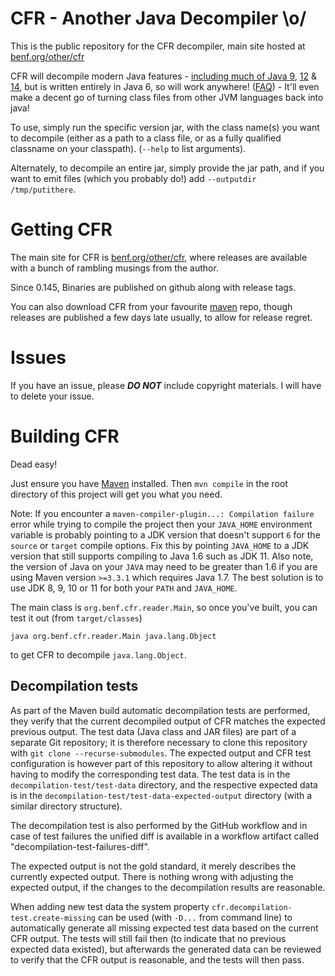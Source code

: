 # CFR - Another Java Decompiler \o/

This is the public repository for the CFR decompiler, main site hosted at <a href="https://www.benf.org/other/cfr">benf.org/other/cfr</a>

CFR will decompile modern Java features - <a href="https://www.benf.org/other/cfr/java9observations.html">including much of Java <a href="java9stringconcat.html">9</a>, <a href="https://www.benf.org/other/cfr/switch_expressions.html">12</a> &amp; <a href="https://www.benf.org/other/cfr/java14instanceof_pattern">14</a>, but is written entirely in Java 6, so will work anywhere!  (<a href="https://www.benf.org/other/cfr/faq.html">FAQ</a>) - It'll even make a decent go of turning class files from other JVM languages back into java!</p>

To use, simply run the specific version jar, with the class name(s) you want to decompile (either as a path to a class file, or as a fully qualified classname on your classpath).
(`--help` to list arguments).

Alternately, to decompile an entire jar, simply provide the jar path, and if you want to emit files (which you probably do!) add `--outputdir /tmp/putithere`.

# Getting CFR

The main site for CFR is <a href="https://www.benf.org/other/cfr">benf.org/other/cfr</a>, where releases are available with a bunch of rambling musings from the author.

Since 0.145, Binaries are published on github along with release tags.

You can also download CFR from your favourite <a href="https://mvnrepository.com/artifact/org.benf/cfr">maven</a> repo, though releases are published a few days late usually, to allow for release regret.

# Issues

If you have an issue, please **_DO NOT_** include copyright materials.  I will have to delete your issue.

# Building CFR

Dead easy!

Just ensure you have [Maven](https://maven.apache.org/) installed. Then `mvn compile` in the root directory of this project will get you what you need.

Note: If you encounter a `maven-compiler-plugin...: Compilation failure` error while trying to compile the project then your `JAVA_HOME` environment variable is probably pointing to a JDK version that doesn't support `6` for the `source` or `target` compile options.
Fix this by pointing `JAVA_HOME` to a JDK version that still supports compiling to Java 1.6 such as JDK 11. Also note, the version of Java on your `JAVA` may need to be greater than 1.6 if you are using Maven version `>=3.3.1` which requires Java 1.7. The best solution is to use JDK 8, 9, 10 or 11 for both your `PATH` and `JAVA_HOME`.

The main class is `org.benf.cfr.reader.Main`, so once you've built, you can test it out (from `target/classes`)
```
java org.benf.cfr.reader.Main java.lang.Object
```
to get CFR to decompile `java.lang.Object`.


## Decompilation tests

As part of the Maven build automatic decompilation tests are performed, they verify that the current decompiled output of CFR matches the expected previous output. The test data (Java class and JAR files) are part of a separate Git repository; it is therefore necessary to clone this repository with `git clone --recurse-submodules`. The expected output and CFR test configuration is however part of this repository to allow altering it without having to modify the corresponding test data. The test data is in the `decompilation-test/test-data` directory, and the respective expected data is in the `decompilation-test/test-data-expected-output` directory (with a similar directory structure).

The decompilation test is also performed by the GitHub workflow and in case of test failures the unified diff is available in a workflow artifact called "decompilation-test-failures-diff".

The expected output is not the gold standard, it merely describes the currently expected output. There is nothing wrong with adjusting the expected output, if the changes to the decompilation results are reasonable.

When adding new test data the system property `cfr.decompilation-test.create-missing` can be used (with `-D...` from command line) to automatically generate all missing expected test data based on the current CFR output. The tests will still fail then (to indicate that no previous expected data existed), but afterwards the generated data can be reviewed to verify that the CFR output is reasonable, and the tests will then pass.
